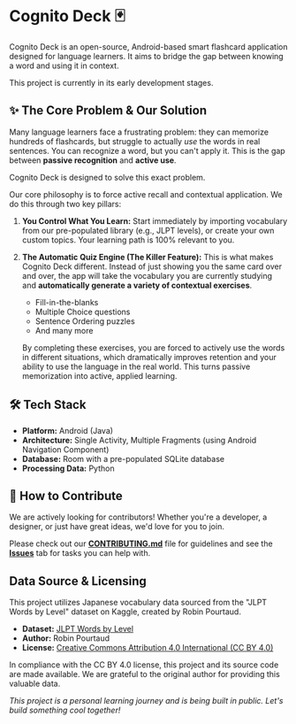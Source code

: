 # Cognito Deck 🃏

Cognito Deck is an open-source, Android-based smart flashcard application designed for language learners. It aims to bridge the gap between knowing a word and using it in context.

This project is currently in its early development stages.

## ✨ The Core Problem & Our Solution

Many language learners face a frustrating problem: they can memorize hundreds of flashcards, but struggle to actually *use* the words in real sentences. You can recognize a word, but you can't apply it. This is the gap between **passive recognition** and **active use**.

Cognito Deck is designed to solve this exact problem.

Our core philosophy is to force active recall and contextual application. We do this through two key pillars:

1.  **You Control What You Learn:** Start immediately by importing vocabulary from our pre-populated library (e.g., JLPT levels), or create your own custom topics. Your learning path is 100% relevant to you.

2.  **The Automatic Quiz Engine (The Killer Feature):** This is what makes Cognito Deck different. Instead of just showing you the same card over and over, the app will take the vocabulary you are currently studying and **automatically generate a variety of contextual exercises**.
    *   Fill-in-the-blanks
    *   Multiple Choice questions
    *   Sentence Ordering puzzles
    *   And many more

    By completing these exercises, you are forced to actively use the words in different situations, which dramatically improves retention and your ability to use the language in the real world. This turns passive memorization into active, applied learning.

## 🛠️ Tech Stack

- **Platform:** Android (Java)
- **Architecture:** Single Activity, Multiple Fragments (using Android Navigation Component)
- **Database:** Room with a pre-populated SQLite database
- **Processing Data:** Python

## 🤝 How to Contribute

We are actively looking for contributors! Whether you're a developer, a designer, or just have great ideas, we'd love for you to join.

Please check out our [**CONTRIBUTING.md**](CONTRIBUTING.md) file for guidelines and see the [**Issues**](https://github.com/bertramrayhan/Cognito-Deck/issues ) tab for tasks you can help with.


## Data Source & Licensing

This project utilizes Japanese vocabulary data sourced from the "JLPT Words by Level" dataset on Kaggle, created by Robin Pourtaud.

- **Dataset:** [JLPT Words by Level](https://www.kaggle.com/datasets/robinpourtaud/jlpt-words-by-level )
- **Author:** Robin Pourtaud
- **License:** [Creative Commons Attribution 4.0 International (CC BY 4.0)](https://creativecommons.org/licenses/by/4.0/ )

In compliance with the CC BY 4.0 license, this project and its source code are made available. We are grateful to the original author for providing this valuable data.

*This project is a personal learning journey and is being built in public. Let's build something cool together!*

